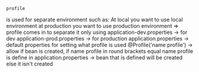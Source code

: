 ``profile``

is used for separate environment
such as:
At local you want to use local environment
at production you want to use production environment
=> profile comes in to separate it
only using application-dev.properties -> for dev
            application-prod.properties -> for production
            application.properties -> default properties for setting what profile is used
@Profile('name profile') -> allow if bean is created, if name profile in round brackets equal
name profile is define in application.properties -> bean that is defined will be created
else it isn't created
